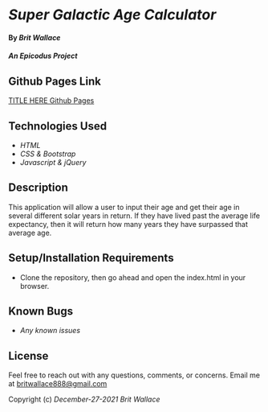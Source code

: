 # _Super Galactic Age Calculator_

#### By _**Brit Wallace**_

#### _An Epicodus Project_

## Github Pages Link

[TITLE HERE Github Pages](https://Brit-Wallace.github.io/APPLICATIONNAMEHERE/)

## Technologies Used

* _HTML_
* _CSS & Bootstrap_
* _Javascript & jQuery_

## Description

This application will allow a user to input their age and get their age in several different solar years in return.  If they have lived past the average life expectancy, then it will return how many years they have surpassed that average age. 

## Setup/Installation Requirements

* Clone the repository, then go ahead and open the index.html in your browser.


## Known Bugs

* _Any known issues_


## License

Feel free to reach out with any questions, comments, or concerns. Email me at britwallace888@gmail.com 


Copyright (c) _December-27-2021_ _Brit Wallace_
